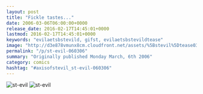 ```yaml
---
layout: post
title: "Fickle tastes..."
date: 2006-03-06T06:00:00+0000
release_date: 2016-02-17T14:45:01+0000
lastmod: 2016-02-17T14:45:01+0000
keywords: "evilaetsbstevild, gifst, evilaetsbstevildtease"
image: "http://d3e878vmunx8cm.cloudfront.net/assets/%5Bstevil%5Dtease03-06-06.gif"
permalink: "/p/st-evil-060306"
summary: "Originally published Monday March, 6th 2006"
category: comics
hashtag: "#axisofstevil_st-evil-060306"
---
```


![st-evil](http://d3e878vmunx8cm.cloudfront.net/assets/%5Bstevil%5Dtease03-06-06.gif)
![st-evil](http://d3e878vmunx8cm.cloudfront.net/assets/%5Bstevil%5D03-06-06.gif)
